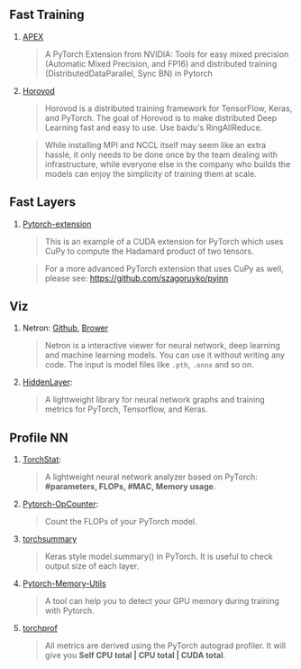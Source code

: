 ## Fast Training
1. [APEX](https://github.com/NVIDIA/apex)

   > A PyTorch Extension from NVIDIA: Tools for easy mixed precision (Automatic Mixed Precision, and FP16) and distributed training (DistributedDataParallel, Sync BN) in Pytorch

2. [Horovod](https://github.com/uber/horovod#running-horovod)

    > Horovod is a distributed training framework for TensorFlow, Keras, and PyTorch. The goal of Horovod is to make distributed Deep Learning fast and easy to use. Use baidu's RingAllReduce.
    
    > While installing MPI and NCCL itself may seem like an extra hassle, it only needs to be done once by the team dealing with infrastructure, while everyone else in the company who builds the models can enjoy the simplicity of training them at scale.

## Fast Layers
1. [Pytorch-extension](https://github.com/sniklaus/pytorch-extension)
    > This is an example of a CUDA extension for PyTorch which uses CuPy to compute the Hadamard product of two tensors.

    > For a more advanced PyTorch extension that uses CuPy as well, please see: https://github.com/szagoruyko/pyinn

## Viz
1. Netron: [Github](https://github.com/lutzroeder/netron), [Brower](https://lutzroeder.github.io/netron/)

   > Netron is a interactive viewer for neural network, deep learning and machine learning models. You can use it without writing any code.
   > The input is model files like `.pth`, `.onnx` and so on.
   
2. [HiddenLayer](https://github.com/waleedka/hiddenlayer):

    > A lightweight library for neural network graphs and training metrics for PyTorch, Tensorflow, and Keras.

## Profile NN
1. [TorchStat](https://github.com/Swall0w/torchstat):
   
   > A lightweight neural network analyzer based on PyTorch: **#parameters, FLOPs, #MAC, Memory usage**.
   
2. [Pytorch-OpCounter](https://github.com/Lyken17/pytorch-OpCounter):

   > Count the FLOPs of your PyTorch model.

3. [torchsummary](https://github.com/sksq96/pytorch-summary)
   > Keras style model.summary() in PyTorch. It is useful to check output size of each layer.
   
4. [Pytorch-Memory-Utils](https://github.com/Oldpan/Pytorch-Memory-Utils)
   > A tool can help you to detect your GPU memory during training with Pytorch.
   
5. [torchprof](https://github.com/awwong1/torchprof)
   > All metrics are derived using the PyTorch autograd profiler. It will give you **Self CPU total | CPU total | CUDA total**.
